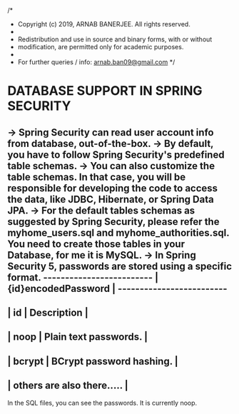 /*
 * Copyright (c) 2019, ARNAB BANERJEE. All rights reserved.
 * 
 * Redistribution and use in source and binary forms, with or without
 * modification, are permitted only for academic purposes.
 * 
 * For further queries / info: arnab.ban09@gmail.com
 */

DATABASE SUPPORT IN SPRING SECURITY
==================================================================================================================
-> Spring Security can read user account info from database, out-of-the-box.
-> By default, you have to follow Spring Security's predefined table schemas.
-> You can also customize the table schemas. In that case, you will be responsible for developing the code to access the data, like JDBC, 
Hibernate, or Spring Data JPA.
-> For the default tables schemas as suggested by Spring Security, please refer the myhome_users.sql and myhome_authorities.sql. You need to
create those tables in your Database, for me it is MySQL.
-> In Spring Security 5, passwords are stored using a specific format.
	-------------------------
	|  {id}encodedPassword	|
	-------------------------
---------------------------------------------------------------------------------------------
|		id		|		Description															|
---------------------------------------------------------------------------------------------
| noop			| Plain text passwords.														|
---------------------------------------------------------------------------------------------
| bcrypt		| BCrypt password hashing.													|
---------------------------------------------------------------------------------------------
| others are also there.....																|
---------------------------------------------------------------------------------------------
In the SQL files, you can see the passwords. It is currently noop.
					